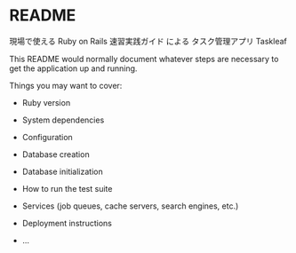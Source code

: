 # README

現場で使える Ruby on Rails 速習実践ガイド による
タスク管理アプリ Taskleaf

This README would normally document whatever steps are necessary to get the
application up and running.

Things you may want to cover:

* Ruby version

* System dependencies

* Configuration

* Database creation

* Database initialization

* How to run the test suite

* Services (job queues, cache servers, search engines, etc.)

* Deployment instructions

* ...
